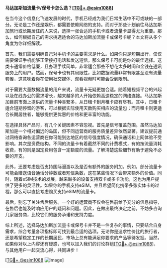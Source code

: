 **马达加斯加流量卡/保号卡怎么选？[[TG💪+ @esim1088](https://t.me/s/esim1088)]**

在当今这个信息化飞速发展的时代，手机已经成为我们日常生活中不可或缺的一部分。无论是工作还是娱乐，都需要依赖网络的支持。而对于那些计划前往马达加斯加旅行或长期居住的人来说，选择一张合适的手机卡或者流量卡显得尤为重要。那么，如何根据自己的需求挑选适合的马达加斯加流量卡或保号卡呢？本文将从多个角度为你详细解读。

首先，我们需要明确自己对手机卡的主要需求是什么。如果你只是短期出行，仅仅需要保证手机能够正常接打电话和发送短信，那么保号卡可能是你的最佳选择。这类卡通常价格低廉，且办理手续简单，非常适合那些不想花太多时间和金钱在通讯服务上的用户。然而，保号卡也有其局限性，比如数据流量非常有限甚至没有流量套餐，这意味着你在使用社交媒体、观看视频时可能会受到限制。

对于需要大量数据流量的用户来说，流量卡无疑更加合适。随着短视频平台的兴起以及在线办公的需求增长，越来越多的人开始依赖高速稳定的网络连接。马达加斯加目前市面上提供的流量卡种类繁多，从日租卡到月租卡应有尽有。其中，日租卡适合短期停留的游客，可以根据实际使用天数购买相应的流量包；而月租卡则更适合长期居住者，能够提供更优惠的价格和更丰富的功能。

在选择具体产品时，有几个关键因素不容忽视。首先是信号覆盖范围。虽然马达加斯加是一个相对偏远的岛国，但不同运营商的服务质量差异依然显著。建议提前通过网络查询各运营商在你可能到达地区的信号强度情况，确保通话和上网体验不受影响。其次是资费结构。不同的流量卡有着截然不同的计费模式，有的按流量消耗收费，有的则是固定费用包含一定额度的流量。了解清楚这些细节有助于避免不必要的开支。

此外，还要考虑是否支持国际漫游以及是否有额外的服务附加。例如，部分流量卡可能会赠送语音通话分钟数或者短信条数，这在某些情况下会带来额外的价值。同时，随着eSIM技术的发展，越来越多的设备支持双卡或多卡功能，这也为用户提供了更多的灵活性。如果你的手机支持eSIM，并且希望简化携带多张实体卡的过程，那么可以直接考虑购买支持eSIM的流量卡。

最后，别忘了关注售后服务。一个好的运营商不仅会在售前给予充分的信息指导，在售后也能及时响应用户的疑问和问题。因此，在做出最终决定之前，不妨多咨询几家服务商，比较它们的服务承诺和支持力度。

综上所述，选择马达加斯加流量卡或保号卡并不是一件复杂的事情，只要结合自身需求，综合考量各项指标即可找到最合适的选项。无论你是追求性价比的旅行者，还是希望稳定工作的长期居民，市场上总有能满足你要求的产品等待发掘。当然，如果你对以上内容还有疑惑，也可以加入我们的讨论群组[[TG💪+ @esim1088](https://t.me/s/esim1088)]，与其他用户一起交流心得，共同进步！

[[TG💪+ @esim1088](https://t.me/s/esim1088) ![Image](https://i.postimg.cc/4NQfJmqS/Snipaste-2025-05-13-00-14-12.png)]